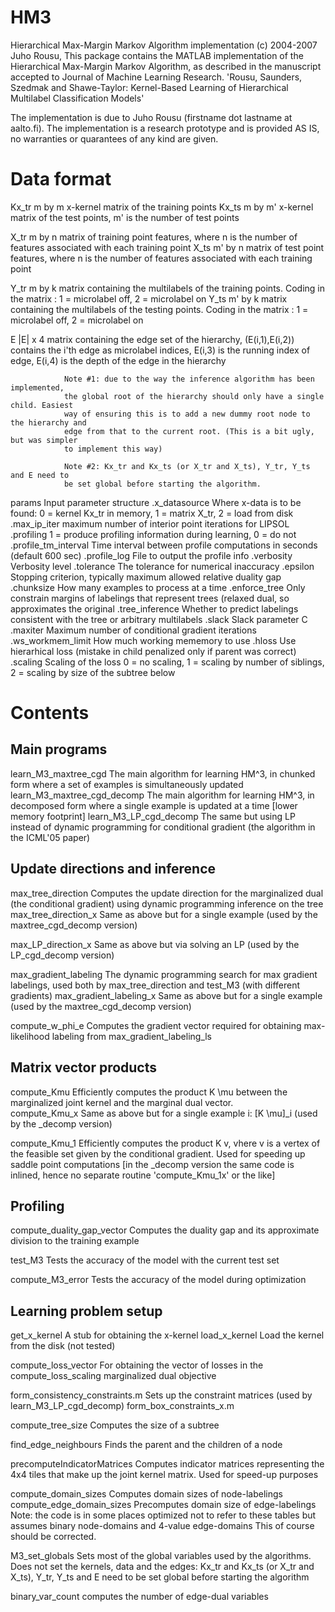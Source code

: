 # HM3

Hierarchical Max-Margin Markov Algorithm implementation (c) 2004-2007 Juho Rousu, 
This package contains the MATLAB implementation of the 
Hierarchical Max-Margin Markov Algorithm, as described in the manuscript
accepted to Journal of Machine Learning Research.
'Rousu, Saunders, Szedmak and Shawe-Taylor: 
Kernel-Based Learning of Hierarchical Multilabel Classification Models'

The implementation is due to Juho Rousu (firstname dot lastname at
aalto.fi). The implementation is a research prototype and is provided AS
IS, no warranties or quarantees of any kind are given. 

Data format
===========

Kx_tr				m by m x-kernel matrix of the training points
Kx_ts				m by m' x-kernel matrix of the test points, m' is the number of test points

X_tr				m by n matrix of training point features, where n is the number of features associated with each training point
X_ts				m' by n matrix of test point features, where n is the number of features associated with each training point

Y_tr				m by k matrix containing the multilabels of the training points. Coding in the matrix : 1 = microlabel off, 2 = microlabel on
Y_ts				m' by k	matrix containing the multilabels of the testing points. Coding in the matrix : 1 = microlabel off, 2 = microlabel on

E				|E| x 4 matrix containing the edge set of the hierarchy, (E(i,1),E(i,2))
				contains the i'th edge as microlabel indices, E(i,3) is the running index of
				edge, E(i,4) is the depth of the edge in the hierarchy
					
				Note #1: due to the way the inference algorithm has been implemented,
				the global root of the hierarchy should only have a single child. Easiest
				way of ensuring this is to add a new dummy root node to the hierarchy and
				edge from that to the current root. (This is a bit ugly, but was simpler
				to implement this way)

				Note #2: Kx_tr and Kx_ts (or X_tr and X_ts), Y_tr, Y_ts and E need to
				be set global before starting the algorithm.


params				Input parameter structure
	.x_datasource		Where x-data is to be found: 0 = kernel Kx_tr in memory, 
				1 = matrix X_tr, 2 = load from disk
	.max_ip_iter		maximum number of interior point iterations for LIPSOL 
        .profiling		1 = produce profiling information during learning, 0 = do not
    	.profile_tm_interval	Time interval between profile computations in seconds (default 600 sec)
        .profile_log		File to output the profile info
	.verbosity		Verbosity level
	.tolerance		The tolerance for numerical inaccuracy
	.epsilon		Stopping criterion, typically maximum allowed relative duality gap
	.chunksize		How many examples to process at a time
	.enforce_tree		Only constrain margins of labelings that represent trees (relaxed dual, so
				approximates the original
	.tree_inference		Whether to predict labelings consistent with the tree or arbitrary multilabels
	.slack			Slack parameter C
	.maxiter		Maximum number of conditional gradient iterations
	.ws_workmem_limit	How much working mememory to use
	.hloss			Use hierarhical loss (mistake in child penalized only if parent was correct)
	.scaling		Scaling of the loss 0 = no scaling, 1 = scaling by number of siblings, 2 =
				scaling by size of the subtree below

Contents
========

Main programs
-------------

learn_M3_maxtree_cgd		The main algorithm for learning HM^3, in chunked form where
				a set of examples is simultaneously updated
learn_M3_maxtree_cgd_decomp	The main algorithm for learning HM^3, in decomposed form where
				a single example is updated at a time [lower memory footprint]
learn_M3_LP_cgd_decomp		The same but using LP instead of dynamic programming for 
				conditional gradient (the algorithm in the ICML'05 paper)				
								
Update directions and inference
-------------------------------

max_tree_direction		Computes the update direction for the 
				marginalized dual (the conditional gradient) 
				using dynamic programming inference on the tree
max_tree_direction_x		Same as above but for a single example (used by the maxtree_cgd_decomp version)

max_LP_direction_x		Same as above but via solving an LP (used by the LP_cgd_decomp version)
				
max_gradient_labeling		The dynamic programming search for max gradient
				labelings, used both by max_tree_direction
				and test_M3 (with different gradients)
max_gradient_labeling_x		Same as above but for a single example (used by the maxtree_cgd_decomp version)

compute_w_phi_e			Computes the gradient vector required for
				obtaining max-likelihood labeling from
				max_gradient_labeling_ls

				

Matrix vector products
----------------------
				
compute_Kmu			Efficiently computes the product K \mu between
				the marginalized joint kernel and the marginal
				dual vector.				
compute_Kmu_x			Same as above but for a single example i: [K \mu]_i (used by the _decomp version)				

compute_Kmu_1			Efficiently computes the product K v, vhere v is a
				vertex of the feasible set given by the conditional gradient.
				Used for speeding up saddle point computations
				[in the _decomp version the same code is inlined, hence no separate routine
				'compute_Kmu_1x' or the like]				

Profiling
---------

compute_duality_gap_vector	Computes the duality gap and its approximate
				division to the training example

test_M3				Tests the accuracy of the model with the current
				test set

compute_M3_error		Tests the accuracy of the model during
				optimization	
			

Learning problem setup
----------------------	

get_x_kernel			A stub for obtaining the x-kernel
load_x_kernel			Load the kernel from the disk (not tested)


compute_loss_vector		For obtaining the vector of losses in the
compute_loss_scaling		marginalized dual objective

form_consistency_constraints.m	Sets up the constraint matrices (used by learn_M3_LP_cgd_decomp)
form_box_constraints_x.m				

compute_tree_size		Computes the size of a subtree

find_edge_neighbours		Finds the parent and the children of a node	

precomputeIndicatorMatrices	Computes indicator matrices representing the 
				4x4 tiles that make up the joint kernel matrix.
				Used for speed-up purposes

compute_domain_sizes		Computes domain sizes of node-labelings
compute_edge_domain_sizes	Precomputes domain size of edge-labelings
				Note: the code is in some places optimized
				not to refer to these tables but assumes
				binary node-domains and 4-value edge-domains
				This of course should be corrected.

M3_set_globals			Sets most of the global variables used by the 
				algorithms. Does not set the kernels, data and
				the edges: Kx_tr and Kx_ts (or X_tr and X_ts), Y_tr, Y_ts and E need to
				be set global before starting the algorithm

binary_var_count		computes the number of edge-dual variables
